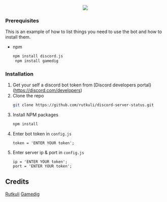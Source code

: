 <p align="center">
  <a href="https://tcno.co/">
    <img src="https://i.imgur.com/aBG1r1D.png"></a>
</p>



  ### Prerequisites

This is an example of how to list things you need to use the bot and how to install them.
* npm
  ```sh
  npm install discord.js
   npm install gamedig
  ```

### Installation

1. Get your self a discord bot token from [Discord developers portal}(https://discord.com/developers)
2. Clone the repo
   ```sh
   git clone https://github.com/rutkuli/discord-server-status.git
   ```
3. Install NPM packages
   ```sh
   npm install
   ```
4. Enter bot token in `config.js`
   ```JS
   token = 'ENTER YOUR token';
   ```
5. Enter server ip & port  in `config.js`
   ```JS
   ip = 'ENTER YOUR token';
   port = 'ENTER YOUR token';  
   ```



## Credits

 [Rutkuli](github.com/rutkuli)
 [Gamedig](https://www.npmjs.com/package/gamedig)








